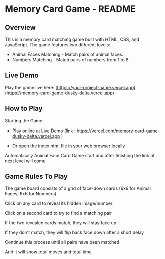# Memory Card Game - README
## Overview
This is a memory card matching game built with HTML, CSS, and JavaScript. The game features two different levels:
- Animal Faces Matching - Match pairs of animal faces.
- Numbers Matching - Match pairs of numbers from 1 to 8.

## Live Demo
Play the game live here: [https://your-project-name.vercel.app](https://memory-card-game-dusky-delta.vercel.app)

## How to Play
Starting the Game
- Play online at Live Demo (link : https://vercel.com/memory-card-game-dusky-delta.vercel.app )

- Or open the index.html file in your web browser locally

Automatically Animal Face Card Game start and after finishing the link of next level will come


## Game Rules To Play
The game board consists of a grid of face-down cards (6x6 for Animal Faces, 6x6 for Numbers)

Click on any card to reveal its hidden image/number

Click on a second card to try to find a matching pair

If the two revealed cards match, they will stay face up

If they don't match, they will flip back face down after a short delay

Continue this process until all pairs have been matched

And it will show total moves and total time